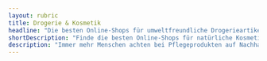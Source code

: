 ```yaml
---
layout: rubric
title: Drogerie & Kosmetik
headline: "Die besten Online-Shops für umweltfreundliche Drogerieartikel und chemiefreie Kosmetikprodukte"
shortDescription: "Finde die besten Online-Shops für natürliche Kosmetik & umweltfreundliche Drogerieartikel. Nachhaltig, chemiefrei und tierversuchsfrei shoppen."
description: "Immer mehr Menschen achten bei Pflegeprodukten auf Nachhaltigkeit, Inhaltsstoffe und Umweltauswirkungen. In unserem großen Drogerie & Kosmetik Vergleich stellen wir dir die besten Online-Shops für umweltfreundliche Drogerieartikel und natürliche Kosmetikprodukte vor. Ob plastikfreie Zahnpflege, festes Shampoo, vegane Hautpflege oder chemiefreies Make-up – hier findest du sorgfältig ausgewählte Anbieter, die auf Transparenz, faire Produktion und ökologische Verpackungen setzen. Entdecke Marken, die ganz ohne Mikroplastik, Parabene oder Tierversuche auskommen und trotzdem mit Qualität überzeugen. So pflegst du dich und schützt gleichzeitig die Umwelt."
---
```

